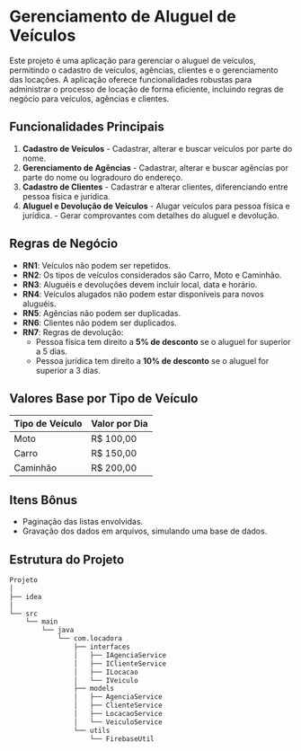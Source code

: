 # Gerenciamento de Aluguel de Veículos

Este projeto é uma aplicação para gerenciar o aluguel de veículos, permitindo o cadastro de veículos, agências, clientes e o gerenciamento das locações. A aplicação oferece funcionalidades robustas para administrar o processo de locação de forma eficiente, incluindo regras de negócio para veículos, agências e clientes.

## Funcionalidades Principais

1. **Cadastro de Veículos**   - Cadastrar, alterar e buscar veículos por parte do nome.   
2. **Gerenciamento de Agências**   - Cadastrar, alterar e buscar agências por parte do nome ou logradouro do endereço.
3. **Cadastro de Clientes**   - Cadastrar e alterar clientes, diferenciando entre pessoa física e jurídica.
4. **Aluguel e Devolução de Veículos**   - Alugar veículos para pessoa física e jurídica.   - Gerar comprovantes com detalhes do aluguel e devolução.

## Regras de Negócio

- **RN1**: Veículos não podem ser repetidos.
- **RN2**: Os tipos de veículos considerados são Carro, Moto e Caminhão.
- **RN3**: Aluguéis e devoluções devem incluir local, data e horário.
- **RN4**: Veículos alugados não podem estar disponíveis para novos aluguéis.
- **RN5**: Agências não podem ser duplicadas.
- **RN6**: Clientes não podem ser duplicados.
- **RN7**: Regras de devolução:
  - Pessoa física tem direito a **5% de desconto** se o aluguel for superior a 5 dias.
  - Pessoa jurídica tem direito a **10% de desconto** se o aluguel for superior a 3 dias.

## Valores Base por Tipo de Veículo

| Tipo de Veículo | Valor por Dia |
|-----------------|---------------|
| Moto            | R$ 100,00     |
| Carro           | R$ 150,00     |
| Caminhão        | R$ 200,00     |

## Itens Bônus

- Paginação das listas envolvidas.
- Gravação dos dados em arquivos, simulando uma base de dados.

## Estrutura do Projeto

```bash
Projeto
│
├── idea
│
└── src
    └── main
        └── java
            └── com.locadora
                ├── interfaces
                │   ├── IAgenciaService
                │   ├── IClienteService
                │   ├── ILocacao
                │   └── IVeiculo
                ├── models
                │   ├── AgenciaService
                │   ├── ClienteService
                │   ├── LocacaoService
                │   └── VeiculoService
                └── utils
                    └── FirebaseUtil
